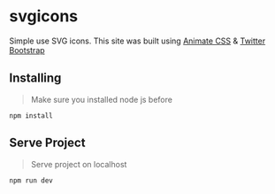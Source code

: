 # svgicons
Simple use SVG icons.
This site was built using [Animate CSS](https://github.com/daneden/animate.css) & [Twitter Bootstrap](https://github.com/twbs/bootstrap)

## Installing
> Make sure you installed node js before
```
npm install
```

## Serve Project
> Serve project on localhost
```
npm run dev
```


